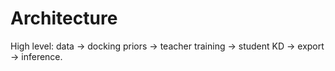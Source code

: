 # Architecture

High level: data -> docking priors -> teacher training -> student KD -> export -> inference.
